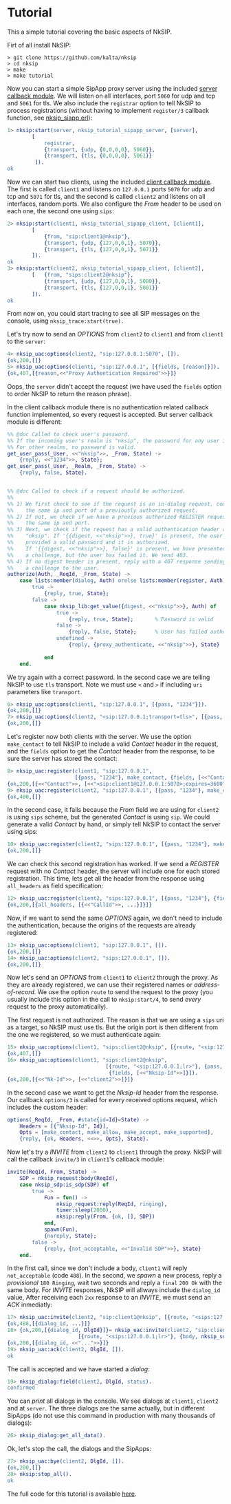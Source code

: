 Tutorial
========

This a simple tutorial covering the basic aspects of NkSIP.


Firt of all install NkSIP:
```
> git clone https://github.com/kalta/nksip
> cd nksip
> make
> make tutorial
```

Now you can start a simple SipApp proxy server using the included [server callback module](../samples/nksip_tutorial/src/nksip_tutorial_sipapp_server.erl). We will listen on all interfaces, port `5060` for udp and tcp and `5061` for tls. We also include the `registrar` option to tell NkSIP to process registrations (without having to implement `register/3` callback function, see [nksip_siapp.erl](../nksip/src/nksip_sipapp.erl)):
```erlang
1> nksip:start(server, nksip_tutorial_sipapp_server, [server], 
		[
			registrar, 
		 	{transport, {udp, {0,0,0,0}, 5060}}, 
		 	{transport, {tls, {0,0,0,0}, 5061}}
		 ]).
ok
```

Now we can start two clients, using the included [client callback module](../samples/nksip_tutorial/src/nksip_tutorial_sipapp_client.erl). The first is called `client1` and listens on `127.0.0.1` ports `5070` for udp and tcp and `5071` for tls, and the second is called `client2` and listens on all interfaces, random ports. We also configure the _From_ header to be used on each one, the second one using `sips`:

```erlang
2> nksip:start(client1, nksip_tutorial_sipapp_client, [client1], 
		[
			{from, "sip:client1@nksip"},
		 	{transport, {udp, {127,0,0,1}, 5070}}, 
		 	{transport, {tls, {127,0,0,1}, 5071}}
		]).
ok
3> nksip:start(client2, nksip_tutorial_sipapp_client, [client2], 
		[	{from, "sips:client2@nksip"},
		 	{transport, {udp, {127,0,0,1}, 5080}}, 
		 	{transport, {tls, {127,0,0,1}, 5081}}
		]).
ok
```

From now on, you could start tracing to see all SIP messages on the console, using `nksip_trace:start(true).`

Let's try now to send an _OPTIONS_ from `client2` to `client1` and from `client1` to the `server`:
```erlang
4> nksip_uac:options(client2, "sip:127.0.0.1:5070", []).
{ok,200,[]}
5> nksip_uac:options(client1, "sip:127.0.0.1", [{fields, [reason]}]).
{ok,407,[{reason,<<"Proxy Authentication Required">>}]}
```

Oops, the `server` didn't accept the request (we have used the `fields` option to 
order NkSIP to return the reason phrase). 

In the client callback module there is no authentication related callback function implemented, so every request is accepted. But server callback module is different:

```erlang
%% @doc Called to check user's password.
%% If the incoming user's realm is "nksip", the password for any user is "1234". 
%% For other realms, no password is valid.
get_user_pass(_User, <<"nksip">>, _From, State) -> 
    {reply, <<"1234">>, State};
get_user_pass(_User, _Realm, _From, State) -> 
    {reply, false, State}.


%% @doc Called to check if a request should be authorized.
%%
%% 1) We first check to see if the request is an in-dialog request, coming from 
%%    the same ip and port of a previously authorized request.
%% 2) If not, we check if we have a previous authorized REGISTER request from 
%%    the same ip and port.
%% 3) Next, we check if the request has a valid authentication header with realm 
%%    "nksip". If '{{digest, <<"nksip">>}, true}' is present, the user has 
%%    provided a valid password and it is authorized. 
%%    If '{{digest, <<"nksip">>}, false}' is present, we have presented 
%%    a challenge, but the user has failed it. We send 403.
%% 4) If no digest header is present, reply with a 407 response sending 
%%    a challenge to the user.
authorize(Auth, _ReqId, _From, State) ->
    case lists:member(dialog, Auth) orelse lists:member(register, Auth) of
        true -> 
            {reply, true, State};
        false ->
            case nksip_lib:get_value({digest, <<"nksip">>}, Auth) of
                true -> 
                    {reply, true, State};       % Password is valid
                false -> 
                    {reply, false, State};      % User has failed authentication
                undefined -> 
                    {reply, {proxy_authenticate, <<"nksip">>}, State}
                    
            end
    end.
```

We try again with a correct password. In the second case we are telling NkSIP to 
use `tls` transport. Note we must use `<` and `>` if including `uri` parameters like `transport`.
```erlang
6> nksip_uac:options(client1, "sip:127.0.0.1", [{pass, "1234"}]).
{ok,200,[]}
7> nksip_uac:options(client2, "<sip:127.0.0.1;transport=tls>", [{pass, "1234"}]).
{ok,200,[]}
```

Let's register now both clients with the server. We use the option `make_contact` to tell NkSIP to include a valid _Contact_ header in the request, and the `fields` option to get the _Contact_ header from the response, to be sure the server has stored the contact:

```erlang
8> nksip_uac:register(client1, "sip:127.0.0.1", 
                      [{pass, "1234"}, make_contact, {fields, [<<"Contact">>]}]).
{ok,200,[{<<"Contact">>, [<<"<sip:client1@127.0.0.1:5070>;expires=3600">>]}]}
9> nksip_uac:register(client2, "sip:127.0.0.1", [{pass, "1234"}, make_contact]).
{ok,400,[]}
```
In the second case, it fails because the _From_ field we are using for `client2` is
using `sips` scheme, but the generated _Contact_ is using `sip`. We could generate
a valid _Contact_ by hand, or simply tell NkSIP to contact the server using sips:

```erlang
10> nksip_uac:register(client2, "sips:127.0.0.1", [{pass, "1234"}, make_contact]).
{ok,200,[]}
```

We can check this second registration has worked. If we send a _REGISTER_ request with no _Contact_ header, the server will include one for each stored registration. This time, lets get all the header from the response using `all_headers` as field specification:

```erlang
12> nksip_uac:register(client2, "sips:127.0.0.1", [{pass, "1234"}, {fields, [all_headers]}]).
{ok,200,[{all_headers, [{<<"CallId">>, ...}]}]}
```

Now, if we want to send the same _OPTIONS_ again, we don't need to include the authentication, because the origins of the requests are already registered:
```erlang
13> nksip_uac:options(client1, "sip:127.0.0.1", []).
{ok,200,[]}
14> nksip_uac:options(client2, "sips:127.0.0.1", []).
{ok,200,[]}
```

Now let's send an _OPTIONS_ from `client1` to `client2` through the proxy. As they are already registered, we can use their registered names or _address-of-record_. We use the option `route` to send the request to the proxy (you usually include this option in the call to `nksip:start/4`, to send _every_ request to the proxy automatically).

The first request is not authorized. The reason is that we are using a `sips` uri as a target, so NkSIP must use tls. But the origin port is then different from the one we registered, so we must authenticate again:

```erlang
15> nksip_uac:options(client1, "sips:client2@nksip", [{route, "<sip:127.0.0.1;lr>"}]).
{ok,407,[]}
16> nksip_uac:options(client1, "sips:client2@nksip", 
                				[{route, "<sip:127.0.0.1;lr>"}, {pass, "1234"},
                                 {fields, [<<"Nksip-Id">>]}]).
{ok,200,[{<<"Nk-Id">>, [<<"client2">>]}]}
```
In the second case we want to get the _Nksip-Id_ header from the response. 
Our callback `options/3` is called for every received options request, which includes the custom header:

```erlang
options(_ReqId, _From, #state{id=Id}=State) ->
    Headers = [{"Nksip-Id", Id}],
    Opts = [make_contact, make_allow, make_accept, make_supported],
    {reply, {ok, Headers, <<>>, Opts}, State}.
```

Now let's try a _INVITE_ from `client2` to `client1` through the proxy. NkSIP will call the callback `invite/3` in `client1`'s callback module:

```erlang
invite(ReqId, From, State) ->
    SDP = nksip_request:body(ReqId),
    case nksip_sdp:is_sdp(SDP) of
        true ->
            Fun = fun() ->
                nksip_request:reply(ReqId, ringing),
                timer:sleep(2000),
                nksip:reply(From, {ok, [], SDP})
            end,
            spawn(Fun),
            {noreply, State};
        false ->
            {reply, {not_acceptable, <<"Invalid SDP">>}, State}
    end.
```

In the first call, since we don't include a body, `client1` will reply `not_acceptable` (code `488`).
In the second, we _spawn_ a new process, reply a _provisional_ `180 Ringing`, wait two seconds and reply a `final` `200 Ok` with the same body. For _INVITE_ responses, NkSIP will allways include the `dialog_id` value, After receiving each `2xx` response to an _INVITE_, we must send an _ACK_ inmediatly:

```erlang
17> nksip_uac:invite(client2, "sip:client1@nksip", [{route, "<sips:127.0.0.1;lr>"}]).
{ok,488,[{dialog_id, ...}]}
18> {ok,200,[{dialog_id, DlgId}]}= nksip_uac:invite(client2, "sip:client1@nksip", 
					   [{route, "<sips:127.0.0.1;lr>"}, {body, nksip_sdp:new()}]).
{ok,200,[{dialog_id, <<"...">>}]}					   
19> nksip_uac:ack(client2, DlgId, []).
ok
```

The call is accepted and we have started a _dialog_:
```erlang
19> nksip_dialog:field(client2, DlgId, status).
confirmed
```

You can _print_ all dialogs in the console. We see dialogs at `client1`, `client2` and at `server`. The three dialogs are the same actually, but in different SipApps (do not use this command in production with many thousands of dialogs):
```erlang
26> nksip_dialog:get_all_data().
```

Ok, let's stop the call, the dialogs and the SipApps:
```erlang
27> nksip_uac:bye(client2, DlgId, []).
{ok,200,[]}
28> nksip:stop_all().
ok
```

The full code for this tutorial is available [here](../samples/nksip_tutorial/src/nksip_tutorial.erl).



















